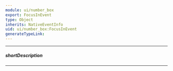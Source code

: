 ```yaml
---
module: ui/number_box
export: FocusInEvent
type: Object
inherits: NativeEventInfo
uid: ui/number_box:FocusInEvent
generateTypeLink: 
---
```

---
##### shortDescription
<!-- Description goes here -->

---
<!-- Description goes here -->